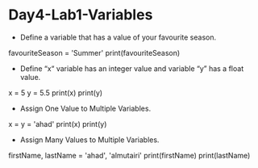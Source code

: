 # Day4-Lab1-Variables

- Define a variable that has a value of your favourite season.

favouriteSeason = 'Summer'
print(favouriteSeason)

- Define “x“ variable has an integer value and variable “y” has a float value.

x = 5
y = 5.5
print(x)
print(y)

- Assign One Value to Multiple Variables.

x = y = 'ahad'
print(x)
print(y)

- Assign Many Values to Multiple Variables.

firstName, lastName = 'ahad', 'almutairi'
print(firstName)
print(lastName)
